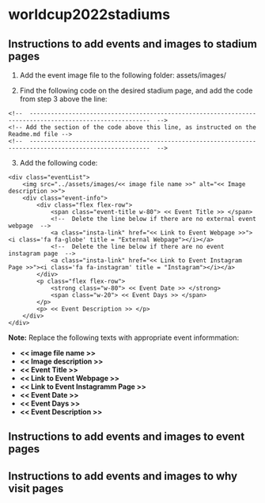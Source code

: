 # worldcup2022stadiums

## Instructions to add events and images to stadium pages

1. Add the event image file to the following folder: assets/images/

2. Find the following code on the desired stadium page, and add the code from step 3 above the line:
```
<!--  --------------------------------------------------------------------------------------------------------  -->
<!-- Add the section of the code above this line, as instructed on the Readme.md file -->
<!--  --------------------------------------------------------------------------------------------------------  -->
```

3. Add the following code:
```
<div class="eventList">
    <img src="../assets/images/<< image file name >>" alt="<< Image description >>">
    <div class="event-info">
        <div class="flex flex-row">
            <span class="event-title w-80"> << Event Title >> </span>
            <!--  Delete the line below if there are no external event webpage  -->
            <a class="insta-link" href="<< Link to Event Webpage >>"><i class='fa fa-globe' title = "External Webpage"></i></a>
            <!--  Delete the line below if there are no event instagram page  -->
            <a class="insta-link" href="<< Link to Event Instagram Page >>"><i class='fa fa-instagram' title = "Instagram"></i></a>
        </div>
        <p class="flex flex-row">
            <strong class="w-80"> << Event Date >> </strong>
            <span class="w-20"> << Event Days >> </span>
        </p>
        <p> << Event Description >> </p>
    </div>
</div>
```

**Note:**
Replace the following texts with appropriate event informmation:
- **<< image file name >>**
- **<< Image description >>**
- **<< Event Title >>**
- **<< Link to Event Webpage >>**
- **<< Link to Event Instagramm Page >>**
- **<< Event Date >>**
- **<< Event Days >>**
- **<< Event Description >>**


## Instructions to add events and images to event pages


## Instructions to add events and images to why visit pages